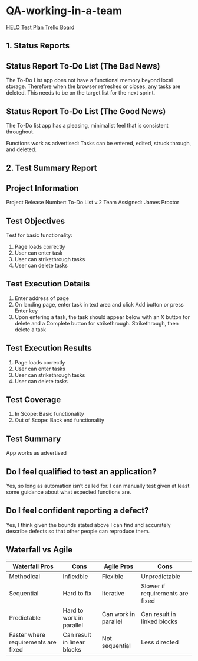 # QA-working-in-a-team

[HELO Test Plan Trello Board](https://trello.com/b/HsCDwZgr/helo-test-plan)

## 1. Status Reports

## Status Report To-Do List (The Bad News)

The To-Do List app does not have a functional memory beyond local storage. Therefore when the browser refreshes or closes, any tasks are deleted. This needs to be on the target list for the next sprint.

## Status Report To-Do List (The Good News)

The To-Do list app has a pleasing, minimalist feel that is consistent throughout. 

Functions work as advertised: Tasks can be entered, edited, struck through, and deleted. 

## 2. Test Summary Report

## Project Information

 Project Release Number: To-Do List v.2
 Team Assigned: James Proctor
 
 ## Test Objectives
 
 Test for basic functionality:
 1. Page loads correctly
 2. User can enter task
 3. User can strikethrough tasks
 4. User can delete tasks
 
 ## Test Execution Details
1. Enter address of page
2. On landing page, enter task in text area and click Add button or press Enter key
3. Upon entering a task, the task should appear below with an X button for delete and a Complete button for strikethrough. Strikethrough, then delete a task
 
 ## Test Execution Results
 1. Page loads correctly
2. User can enter tasks
3. User can strikethrough tasks
4. User can delete tasks
 
 ## Test Coverage
 1. In Scope: Basic functionality
 2. Out of Scope: Back end functionality
 
 ## Test Summary
 App works as advertised
 
 ## Do I feel qualified to test an application?
 Yes, so long as automation isn't called for. I can manually test given at least some guidance about what expected functions are.
 
 ## Do I feel confident reporting a defect?
 Yes, I think given the bounds stated above I can find and accurately describe defects so that other people can reproduce them.
 
## Waterfall vs Agile
|Waterfall Pros|Cons|Agile Pros|Cons|
|---|---|---|---|
|Methodical|Inflexible|Flexible|Unpredictable|
|Sequential|Hard to fix|Iterative|Slower if requirements are fixed|
|Predictable|Hard to work in parallel|Can work in parallel|Can result in linked blocks|
|Faster where requirements are fixed|Can result in linear blocks|Not sequential|Less directed|

